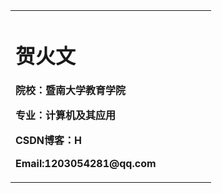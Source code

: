 <table border="0">
<tr>
<td width="75%">
       <h1>贺火文</h1>
       <p><b>院校：暨南大学教育学院</b></p>
      <p><b>专业：计算机及其应用</b></p>
       <p><b>CSDN博客：H</b></p>
     <p><b>Email:1203054281@qq.com</b></p>
  </td>
 </tr>
</table>
